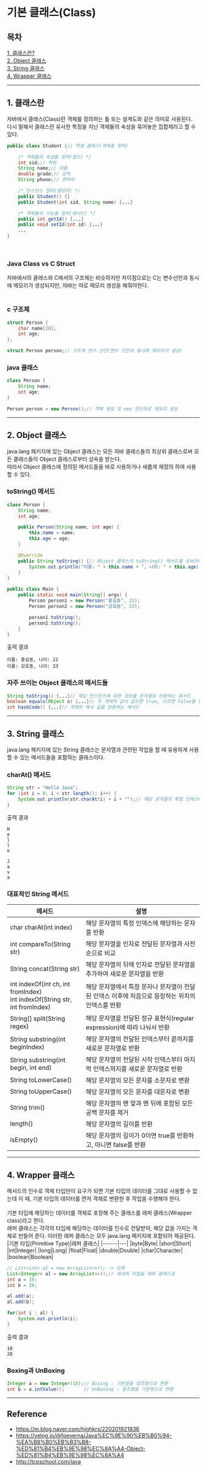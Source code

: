 # 기본 클래스(Class)

## 목차

[1. 클래스란?](#1-클래스란)<br>
[2. Object 클래스](#2-object-클래스)<br>
[3. String 클래스](#3-string-클래스)<br>
[4. Wrapper 클래스](#4-wrapper-클래스)

<hr>

## 1. 클래스란

자바에서 클래스(Class)란 객체를 정의하는 틀 또는 설계도와 같은 의미로 사용된다.<br> 다시 말해서 클래스란 유사한 특징을 지닌 객체들의 속성을 묶어놓은 집합체라고 할 수 있다.<br>

```java
public class Student {// 학생 클래스(객체를 정의)

    /* 객체들의 속성을 정의(필드) */
    int sid;// 학번
    String name;// 이름
    double grade;// 성적
    String phone;// 연락처

    /* 인스턴스 정의(생성자) */
    public Student() {}
    public Student(int sid, String name) {...}

    /* 객체들의 기능을 정의(메서드) */
    public int getId() {...}
    public void setId(int id) {...}
    ...
}
```

<br>

### Java Class vs C Struct

자바에서의 클래스와 C에서의 구조체는 비슷하지만 차이점으로는 C는 변수선언과 동시에 메모리가 생성되지만, 자바는 따로 메모리 생성을 해줘야한다.<br><br>

### c 구조체

```c
struct Person {
    char name[20];
    int age;
};

struct Person person;// 구조체 변수 선언(변수 선언과 동시에 메모리가 생성)
```

### java 클래스

```java
class Person {
    String name;
    int age;
}

Person person = new Person();// 객체 생성 및 new 연산자로 메모리 생성
```

<hr>

## 2. Object 클래스

java.lang 패키지에 있는 Object 클래스는 모든 자바 클래스들의 최상위 클래스로써 모든 클래스들이 Object 클래스로부터 상속을 받는다.<br> 따라서 Object 클래스에 정의된 메서드들을 바로 사용하거나 새롭게 재정의 하여 사용할 수 있다.<br>

### toString() 메서드

```java
class Person {
    String name;
    int age;

    public Person(String name, int age) {
        this.name = name;
        this.age = age;
    }

    @Override
    public String toString() {// Object 클래스의 toString() 메서드를 오버라이딩 하여 재정의
        System.out.println("이름: " + this.name + ", 나이: " + this.age);
    }
}

public class Main {
    public static void main(String[] args) {
        Person person1 = new Person("홍길동", 22);
        Person person2 = new Person("강호동", 33);

        person1.toString();
        person2.toString();
    }
}
```

출력 결과

```
이름: 홍길동, 나이: 22
이름: 강호동, 나이: 33
```

### 자주 쓰이는 Object 클래스의 메서드들

```java
String toString() {...}// 해당 인스턴스에 대한 정보를 문자열로 반환하는 메서드
boolean equals(Object o) {...}// 두 객체의 값이 같으면 true, 다르면 false를 반환하는 메서드
int hashCode() {...}// 객체의 해시 값을 반환하는 메서드
```

<hr>

## 3. String 클래스

java.lang 패키지에 있는 String 클래스는 문자열과 관련된 작업을 할 때 유용하게 사용할 수 있는 메서드들을 포함하는 클래스이다.

### charAt() 메서드

```java
String str = "Hello Java";
for (int i = 0; i < str.length(); i++) {
    System.out.println(str.charAt(i) + i + "");// 해당 문자열의 특정 인덱스에 해당하는 문자를 반환
}
```

출력 결과

```
H
e
l
l
o

J
a
v
a
```

### 대표적인 String 메서드

| 메서드                                                                       | 설명                                                                                             |
| ---------------------------------------------------------------------------- | ------------------------------------------------------------------------------------------------ |
| char charAt(int index)                                                       | 해당 문자열의 특정 인덱스에 해당하는 문자를 반환                                                 |
| int compareTo(String str)                                                    | 해당 문자열을 인자로 전달된 문자열과 사전순으로 비교                                             |
| String concat(String str)                                                    | 해당 문자열의 뒤에 인자로 전달된 문자열을 추가하여 새로운 문자열을 반환                          |
| int indexOf(int ch, int fromIndex)<br>int indexOf(String str, int fromIndex) | 해당 문자열에서 특정 문자나 문자열이 전달된 인덱스 이후에 처음으로 등장하는 위치의 인덱스를 반환 |
| String[] split(String regex)                                                 | 해당 문자열을 전달된 정규 표현식(regular expression)에 따라 나눠서 반환                          |
| String substring(int beginIndex)                                             | 해당 문자열의 전달된 인덱스부터 끝까지를 새로운 문자열로 반환                                    |
| String substring(int begin, int end)                                         | 해당 문자열의 전달된 시작 인덱스부터 마지막 인덱스까지를 새로운 문자열로 반환                    |
| String toLowerCase()                                                         | 해당 문자열의 모든 문자를 소문자로 변환                                                          |
| String toUpperCase()                                                         | 해당 문자열의 모든 문자를 대문자로 변환                                                          |
| String trim()                                                                | 해당 문자열의 맨 앞과 맨 뒤에 포함된 모든 공백 문자를 제거                                       |
| length()                                                                     | 해당 문자열의 길이를 반환                                                                        |
| isEmpty()                                                                    | 해당 문자열의 길이가 0이면 true를 반환하고, 아니면 false를 반환                                  |

<hr>

## 4. Wrapper 클래스

메서드의 인수로 객체 타입만이 요구가 되면 기본 타입의 데이터를 그대로 사용할 수 없는데 이 때, 기본 타입의 데이터를 먼저 객체로 변환한 후 작업을 수행해야 한다.<br><br>
기본 타입에 해당하는 데이터를 객체로 포장해 주는 클래스를 래퍼 클래스(Wrapper class)라고 한다.<br> 래퍼 클래스는 각각의 타입에 해당하는 데이터를 인수로 전달받아, 해당 값을 가지는 객체로 만들어 준다. 이러한 래퍼 클래스는 모두 java.lang 패키지에 포함되어 제공된다.<br>
|기본 타입(Primitive Type)|래퍼 클래스|
|------|---|
|byte|Byte|
|short|Short|
|int|Integer|
|long|Long|
|float|Float|
|double|Double|
|char|Character|
|boolean|Boolean|

```java
// List<int> al = new ArrayList<>(); -> 오류
List<Integer> al = new ArrayList<>();// 제네릭 타입을 래퍼 클래스로
int a = 10;
int b = 20;

al.add(a);
al.add(b);

for(int i : al) {
    System.out.println(i);
}
```

출력 결과

```
10
20
```

### Boxing과 UnBoxing

```java
Integer a = new Integer(10);// Boxing : 기본형을 참조형으로 변환
int b = a.intValue();       // UnBoxing : 참조형을 기본형으로 변환
```

<hr>

## Reference

- https://m.blog.naver.com/highkrs/220201921836
- https://velog.io/@foeverna/Java%EC%9E%90%EB%B0%94-%EA%B8%B0%EB%B3%B8-%ED%81%B4%EB%9E%98%EC%8A%A4-Object-%ED%81%B4%EB%9E%98%EC%8A%A4
- http://tcpschool.com/java
